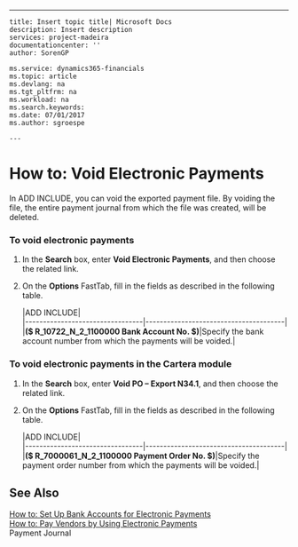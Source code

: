---
    title: Insert topic title| Microsoft Docs
    description: Insert description
    services: project-madeira
    documentationcenter: ''
    author: SorenGP

    ms.service: dynamics365-financials
    ms.topic: article
    ms.devlang: na
    ms.tgt_pltfrm: na
    ms.workload: na
    ms.search.keywords:
    ms.date: 07/01/2017
    ms.author: sgroespe

    ---
# How to: Void Electronic Payments
In ADD INCLUDE<!--[!INCLUDE[navnow](../../includes/navnow_md.md)]-->, you can void the exported payment file. By voiding the file, the entire payment journal from which the file was created, will be deleted.  
  
### To void electronic payments  
  
1.  In the **Search** box, enter **Void Electronic Payments**, and then choose the related link.  
  
2.  On the **Options** FastTab, fill in the fields as described in the following table.  
  
    |ADD INCLUDE<!--[!INCLUDE[bp_tablefield](../../includes/bp_tabledescription_md.md)]-->|  
    |---------------------------------|---------------------------------------|  
    |**\($ R\_10722\_N\_2\_1100000 Bank Account No. $\)**|Specify the bank account number from which the payments will be voided.|  
  
### To void electronic payments in the Cartera module  
  
1.  In the **Search** box, enter **Void PO – Export N34.1**, and then choose the related link.  
  
2.  On the **Options** FastTab, fill in the fields as described in the following table.  
  
    |ADD INCLUDE<!--[!INCLUDE[bp_tablefield](../../includes/bp_tabledescription_md.md)]-->|  
    |---------------------------------|---------------------------------------|  
    |**\($ R\_7000061\_N\_2\_1100000 Payment Order No. $\)**|Specify the payment order number from which the payments will be voided.|  
  
## See Also  
 [How to: Set Up Bank Accounts for Electronic Payments](../FullExperience/how-to-set-up-bank-accounts-for-electronic-payments.md)   
 [How to: Pay Vendors by Using Electronic Payments](../FullExperience/how-to-pay-vendors-by-using-electronic-payments.md)   
 Payment Journal